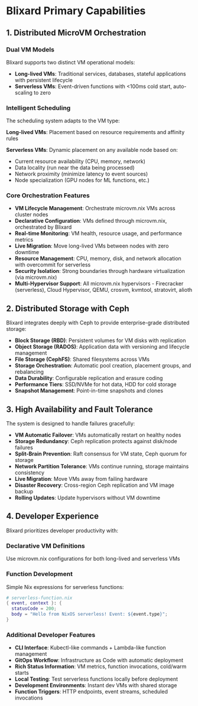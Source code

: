 # Blixard Primary Capabilities

## 1. Distributed MicroVM Orchestration

### Dual VM Models

Blixard supports two distinct VM operational models:

- **Long-lived VMs**: Traditional services, databases, stateful applications with persistent lifecycle
- **Serverless VMs**: Event-driven functions with <100ms cold start, auto-scaling to zero

### Intelligent Scheduling

The scheduling system adapts to the VM type:

**Long-lived VMs**: Placement based on resource requirements and affinity rules

**Serverless VMs**: Dynamic placement on any available node based on:
- Current resource availability (CPU, memory, network)
- Data locality (run near the data being processed)
- Network proximity (minimize latency to event sources)
- Node specialization (GPU nodes for ML functions, etc.)

### Core Orchestration Features

- **VM Lifecycle Management**: Orchestrate microvm.nix VMs across cluster nodes
- **Declarative Configuration**: VMs defined through microvm.nix, orchestrated by Blixard
- **Real-time Monitoring**: VM health, resource usage, and performance metrics
- **Live Migration**: Move long-lived VMs between nodes with zero downtime
- **Resource Management**: CPU, memory, disk, and network allocation with overcommit for serverless
- **Security Isolation**: Strong boundaries through hardware virtualization (via microvm.nix)
- **Multi-Hypervisor Support**: All microvm.nix hypervisors - Firecracker (serverless), Cloud Hypervisor, QEMU, crosvm, kvmtool, stratovirt, alioth

## 2. Distributed Storage with Ceph

Blixard integrates deeply with Ceph to provide enterprise-grade distributed storage:

- **Block Storage (RBD)**: Persistent volumes for VM disks with replication
- **Object Storage (RADOS)**: Application data with versioning and lifecycle management
- **File Storage (CephFS)**: Shared filesystems across VMs
- **Storage Orchestration**: Automatic pool creation, placement groups, and rebalancing
- **Data Durability**: Configurable replication and erasure coding
- **Performance Tiers**: SSD/NVMe for hot data, HDD for cold storage
- **Snapshot Management**: Point-in-time snapshots and clones

## 3. High Availability and Fault Tolerance

The system is designed to handle failures gracefully:

- **VM Automatic Failover**: VMs automatically restart on healthy nodes
- **Storage Redundancy**: Ceph replication protects against disk/node failures
- **Split-Brain Prevention**: Raft consensus for VM state, Ceph quorum for storage
- **Network Partition Tolerance**: VMs continue running, storage maintains consistency
- **Live Migration**: Move VMs away from failing hardware
- **Disaster Recovery**: Cross-region Ceph replication and VM image backup
- **Rolling Updates**: Update hypervisors without VM downtime

## 4. Developer Experience

Blixard prioritizes developer productivity with:

### Declarative VM Definitions
Use microvm.nix configurations for both long-lived and serverless VMs

### Function Development
Simple Nix expressions for serverless functions:
```nix
# serverless-function.nix
{ event, context }: { 
  statusCode = 200;
  body = "Hello from NixOS serverless! Event: ${event.type}";
}
```

### Additional Developer Features
- **CLI Interface**: Kubectl-like commands + Lambda-like function management
- **GitOps Workflow**: Infrastructure as Code with automatic deployment
- **Rich Status Information**: VM metrics, function invocations, cold/warm starts
- **Local Testing**: Test serverless functions locally before deployment
- **Development Environments**: Instant dev VMs with shared storage
- **Function Triggers**: HTTP endpoints, event streams, scheduled invocations